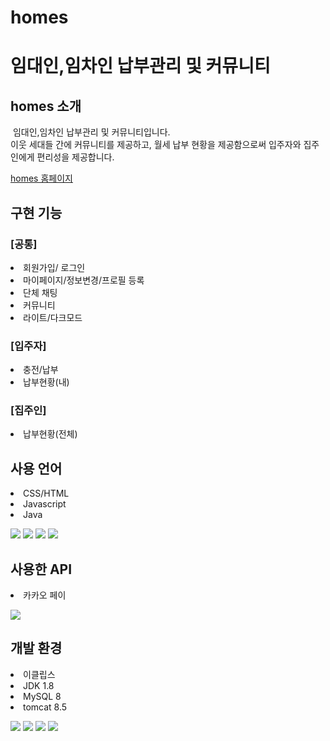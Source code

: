 # homes
<h1>임대인,임차인 납부관리 및 커뮤니티</h1>

<h2>homes 소개</h2>
<p>&nbsp;임대인,임차인 납부관리 및 커뮤니티입니다.<br>
이웃 세대들 간에 커뮤니티를 제공하고, 월세 납부 현황을 제공함으로써 입주자와 집주인에게 편리성을 제공합니다.<br></p>
<a href="http://dbswn2414.cafe24.com/main/index.do">homes 홈페이지</a>

<h2>구현 기능</h2>
<h3>[공통]</h3>
<li>회원가입/ 로그인</li>
<li>마이페이지/정보변경/프로필 등록</li>
<li>단체 채팅</li>
<li>커뮤니티</li>
<li>라이트/다크모드</li>

<h3>[입주자]</h3>
<li>충전/납부</li>
<li>납부현황(내)</li>

<h3>[집주인]</h3>
<li>납부현황(전체)</li>




<h2>사용 언어</h2>
<li>CSS/HTML</li>
<li>Javascript</li>
<li>Java</li>
<p>
  <img src="https://img.shields.io/badge/CSS3-yellow?style=flat&logo=CSS3&logoColor=white"/>
  <img src="https://img.shields.io/badge/HTML5-green?style=flat&logo=HTML5&logoColor=white"/>
  <img src="https://img.shields.io/badge/JavaScript-F05138?style=flat&logo=JavaScript&logoColor=white"/>
  <img src="https://img.shields.io/badge/Java-blue?style=flat&logo=Java&logoColor=white"/>
</p>

<h2>사용한 API</h2>
<li>카카오 페이</li>
<p>
  <img src="https://img.shields.io/badge/KakaoPay-blue?style=flat&logo=Kakao&logoColor=white"/>
</p>

<h2>개발 환경</h2>
<li>이클립스</li>
<li>JDK 1.8</li>
<li>MySQL 8</li>
<li>tomcat 8.5</li>
<p>
  <img src="https://img.shields.io/badge/eclipse-blue?style=flat&logo=Eclipse&logoColor=white"/>
  <img src="https://img.shields.io/badge/JDK-red?style=flat&logo=JDK&logoColor=white"/>
  <img src="https://img.shields.io/badge/MySQL-blue?style=flat&logo=MySQL&logoColor=white"/>
  <img src="https://img.shields.io/badge/Tomcat-green?style=flat&logo=Tomcat&logoColor=white"/>
</p>
